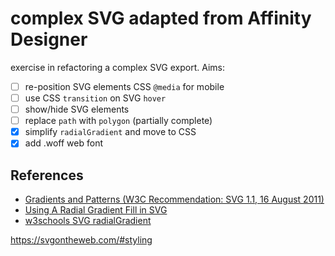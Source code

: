# complex SVG adapted from Affinity Designer

exercise in refactoring a complex SVG export. Aims:

- [ ] re-position SVG elements CSS `@media` for mobile
- [ ] use CSS `transition` on SVG `hover`
- [ ] show/hide SVG elements
- [ ] replace `path` with `polygon` (partially complete)
- [x] simplify `radialGradient` and move to CSS
- [x] add .woff web font

## References

- [Gradients and Patterns (W3C Recommendation: SVG 1.1, 16 August 2011)](https://www.w3.org/TR/SVG11/pservers.html)
- [Using A Radial Gradient Fill in SVG](http://www.svgbasics.com/radial_gradients.html)
- [w3schools SVG radialGradient](https://www.w3schools.com/graphics/tryit.asp?filename=trysvg_radial)


https://svgontheweb.com/#styling